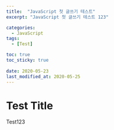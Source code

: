 ```yaml
---
title:  "JavaScript 첫 글쓰기 테스트" 
excerpt: "JavaScript 첫 글쓰기 테스트 123"

categories:
  - JavaScript
tags:
  - [Test]

toc: true
toc_sticky: true
 
date: 2020-05-23
last_modified_at: 2020-05-25
---
```



# Test Title
Test123
